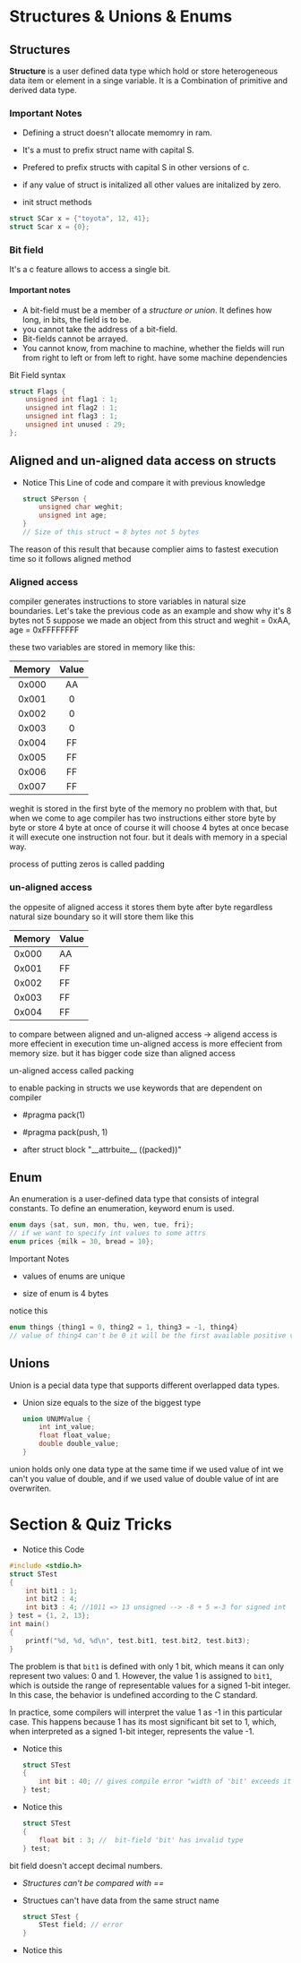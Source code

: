 # Structures & Unions & Enums

## Structures

**Structure** is a user defined data type which hold or store heterogeneous data item or
element in a singe variable. It is a Combination of primitive and derived data type.

### Important Notes

* Defining a struct doesn't allocate memomry in ram.

* It's a must to prefix struct name with capital S. 

* Prefered to prefix structs with capital S in other versions of c.

* if any value of struct is initalized all other values are initalized by zero.

* init struct methods

```C
struct SCar x = {"toyota", 12, 41};
struct Scar x = {0};
```

### Bit field

It's a c feature allows to access a single bit.

#### Important notes

* A bit-field must be a member of a _structure or union_. It defines how
  long, in bits, the field is to be.
* you cannot take the address of a bit-field.
* Bit-fields cannot be arrayed.
* You cannot know, from machine to machine, whether the fields will run from right to left or from left to right. have some machine dependencies

Bit Field syntax

```c
struct Flags {
    unsigned int flag1 : 1;
    unsigned int flag2 : 1;
    unsigned int flag3 : 1;
    unsigned int unused : 29;
};
```

## Aligned and un-aligned data access on structs

* Notice This Line of code and compare it with previous knowledge
  
  ```c
  struct SPerson {
      unsigned char weghit;
      unsigned int age;
  }
  // Size of this struct = 8 bytes not 5 bytes
  ```

The reason of this result that because complier aims to fastest execution time so it follows aligned method 

### Aligned access

compiler generates instructions to store variables in natural size boundaries. Let's take the previous code as an example and show why it's 8 bytes not 5 suppose we made an object from this struct and weghit = 0xAA, age = 0xFFFFFFFF

these two variables are stored in memory like this:

| Memory | Value |
|:------:|:-----:|
| 0x000  | AA    |
| 0x001  | 0     |
| 0x002  | 0     |
| 0x003  | 0     |
| 0x004  | FF    |
| 0x005  | FF    |
| 0x006  | FF    |
| 0x007  | FF    |

weghit is stored in the first byte of the memory no problem with that, but when we come to age compiler has two instructions either store byte by byte or store 4 byte at once of course it will choose 4 bytes at once becase it will execute one instruction not four. but it deals with memory in a special way.



process of putting zeros is called padding

### un-aligned access

the oppesite of aligned access it stores them byte after byte regardless natural size boundary so it will store them like this

| Memory | Value |
| ------ | ----- |
| 0x000  | AA    |
| 0x001  | FF    |
| 0x002  | FF    |
| 0x003  | FF    |
| 0x004  | FF    |



to compare between aligned and un-aligned access -> aligend access is more effecient in execution time un-aligned access is more effecient from memory size. but it has bigger code size than aligned access



un-aligned access called packing

to enable packing in structs we use keywords that are dependent on compiler

- #pragma pack(1)

- #pragma pack(push, 1)

- after struct block "\_\_attrbuite\_\_ ((packed))"

## Enum

An enumeration is a user-defined data type that consists of integral constants. To define an enumeration, keyword enum is used.



```c
enum days {sat, sun, mon, thu, wen, tue, fri}; 
// if we want to specify int values to some attrs 
enum prices {milk = 30, bread = 10};

```

Important Notes

- values of enums are unique

- size of enum is 4 bytes

notice this

```c
enum things {thing1 = 0, thing2 = 1, thing3 = -1, thing4}
// value of thing4 can't be 0 it will be the first available positive value which is 2
```





## Unions

Union is a pecial data type that supports different overlapped data types.

- Union size equals to the size of the biggest type
  
  ```c
  union UNUMValue {
      int int_value;
      float float_value;
      double double_value;
  }
  ```

union holds only one data type at the same time if we used value of int we can't you value of double, and if we used value of double value of int are overwriten.





# 

# Section & Quiz Tricks

- Notice this Code

```c
#include <stdio.h>
struct STest
{
    int bit1 : 1;
    int bit2 : 4;
    int bit3 : 4; //1011 => 13 unsigned --> -8 + 5 =-3 for signed int
} test = {1, 2, 13};
int main()
{
    printf("%d, %d, %d\n", test.bit1, test.bit2, test.bit3);
}
```

The problem is that `bit1` is defined with only 1 bit, which means it can only represent two values: 0 and 1. However, the value 1 is assigned to `bit1`, which is outside the range of representable values for a signed 1-bit integer. In this case, the behavior is undefined according to the C standard.

In practice, some compilers will interpret the value 1 as -1 in this particular case. This happens because 1 has its most significant bit set to 1, which, when interpreted as a signed 1-bit integer, represents the value -1.





- Notice this
  
  ```c
  struct STest
  {
      int bit : 40; // gives compile error "width of 'bit' exceeds its type"
  } test;
  ```

 

- Notice this
  
  ```c
  struct STest
  {
      float bit : 3; //  bit-field 'bit' has invalid type
  } test;
  ```

bit field doesn't accept decimal numbers.



- *Structures can't be compared with ==*

- Structues can't have data from the same struct name
  
  ```c
  struct STest {
      STest field; // error
  }
  ```



- Notice this
  
  ```C
